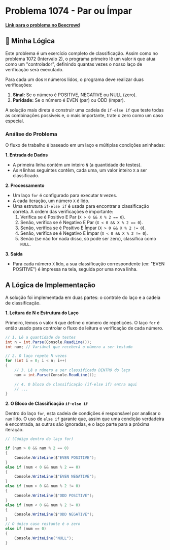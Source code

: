 # Problema 1074 - Par ou Ímpar

**[Link para o problema no Beecrowd](https://www.beecrowd.com.br/judge/pt/problems/view/1074)**

## 🧠 Minha Lógica

Este problema é um exercício completo de classificação. Assim como no problema 1072 (Intervalo 2), o programa primeiro lê um valor `N` que atua como um "controlador", definindo quantas vezes o nosso laço de verificação será executado.

Para cada um dos `N` números lidos, o programa deve realizar duas verificações:
1.  **Sinal:** Se o número é POSITIVE, NEGATIVE ou NULL (zero).
2.  **Paridade:** Se o número é EVEN (par) ou ODD (ímpar).

A solução mais direta é construir uma cadeia de `if-else if` que teste todas as combinações possíveis e, o mais importante, trate o zero como um caso especial.

### Análise do Problema

O fluxo de trabalho é baseado em um laço e múltiplas condições aninhadas:

**1. Entrada de Dados**
* A primeira linha contém um inteiro `N` (a quantidade de testes).
* As `N` linhas seguintes contêm, cada uma, um valor inteiro `X` a ser classificado.

**2. Processamento**
* Um laço `for` é configurado para executar `N` vezes.
* A cada iteração, um número `X` é lido.
* Uma estrutura `if-else if` é usada para encontrar a classificação correta. A ordem das verificações é importante:
    1.  Verifica se é Positivo E Par (`X > 0 && X % 2 == 0`).
    2.  Senão, verifica se é Negativo E Par (`X < 0 && X % 2 == 0`).
    3.  Senão, verifica se é Positivo E Ímpar (`X > 0 && X % 2 != 0`).
    4.  Senão, verifica se é Negativo E Ímpar (`X < 0 && X % 2 != 0`).
    5.  Senão (se não for nada disso, só pode ser zero), classifica como `NULL`.

**3. Saída**
* Para cada número `X` lido, a sua classificação correspondente (ex: "EVEN POSITIVE") é impressa na tela, seguida por uma nova linha.

## A Lógica de Implementação

A solução foi implementada em duas partes: o controle do laço e a cadeia de classificação.

**1. Leitura de N e Estrutura do Laço**

Primeiro, lemos o valor `N` que define o número de repetições. O laço `for` é então usado para controlar o fluxo de leitura e verificação de cada número.

```csharp
// 1. Lê a quantidade de testes
int n = int.Parse(Console.ReadLine());
int num; // Variável que receberá o número a ser testado

// 2. O laço repete N vezes
for (int i = 0; i < n; i++)
{
    // 3. Lê o número a ser classificado DENTRO do laço
    num = int.Parse(Console.ReadLine());
    
    // 4. O bloco de classificação (if-else if) entra aqui
    // ...
}
```

**2. O Bloco de Classificação `if-else if`**

Dentro do laço `for`, esta cadeia de condições é responsável por analisar o `num` lido. O uso de `else if` garante que, assim que uma condição verdadeira é encontrada, as outras são ignoradas, e o laço parte para a próxima iteração.

```csharp
// (Código dentro do laço for)

if (num > 0 && num % 2 == 0)
{
    Console.WriteLine($"EVEN POSITIVE");
}
else if (num < 0 && num % 2 == 0)
{
    Console.WriteLine($"EVEN NEGATIVE");
}
else if (num > 0 && num % 2 != 0)
{
    Console.WriteLine($"ODD POSITIVE");
}
else if (num < 0 && num % 2 != 0)
{
    Console.WriteLine($"ODD NEGATIVE");
}
// O único caso restante é o zero
else if (num == 0) 
{
    Console.WriteLine("NULL");
}
```